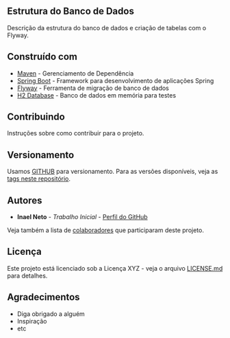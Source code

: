 
## Estrutura do Banco de Dados

Descrição da estrutura do banco de dados e criação de tabelas com o Flyway.

## Construído com

* [Maven](https://maven.apache.org/) - Gerenciamento de Dependência
* [Spring Boot](https://spring.io/projects/spring-boot) - Framework para desenvolvimento de aplicações Spring
* [Flyway](https://flywaydb.org/) - Ferramenta de migração de banco de dados
* [H2 Database](https://www.h2database.com/html/main.html) - Banco de dados em memória para testes

## Contribuindo

Instruções sobre como contribuir para o projeto.

## Versionamento

Usamos [GITHUB](https://github.com/inael/OrderService) para versionamento. Para as versões disponíveis, veja as [tags neste repositório](https://github.com/inael/OrderService/tags).

## Autores

* **Inael Neto** - *Trabalho Inicial* - [Perfil do GitHub](https://github.com/inael)

Veja também a lista de [colaboradores](https://yourrepository.com/OrderService/contributors) que participaram deste projeto.

## Licença

Este projeto está licenciado sob a Licença XYZ - veja o arquivo [LICENSE.md](LICENSE.md) para detalhes.

## Agradecimentos

* Diga obrigado a alguém
* Inspiração
* etc
